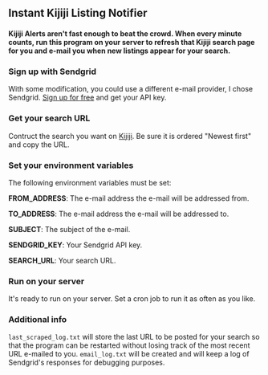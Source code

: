 ## Instant Kijiji Listing Notifier
#### Kijiji Alerts aren't fast enough to beat the crowd. When every minute counts, run this program on your server to refresh that Kijiji search page for you and e-mail you when new listings appear for your search.

### Sign up with Sendgrid
With some modification, you could use a different e-mail provider, I chose Sendgrid. [Sign up for free](http://sendgrid.com/) and get your API key.

### Get your search URL
Contruct the search you want on [Kijiji](http://www.kijiji.ca/). Be sure it is ordered "Newest first" and copy the URL.

### Set your environment variables
The following environment variables must be set:

**FROM_ADDRESS**: The e-mail address the e-mail will be addressed from.

**TO_ADDRESS**: The e-mail address the e-mail will be addressed to.

**SUBJECT**: The subject of the e-mail.

**SENDGRID_KEY**: Your Sendgrid API key.

**SEARCH_URL**: Your search URL.

### Run on your server
It's ready to run on your server. Set a cron job to run it as often as you like.

### Additional info
`last_scraped_log.txt` will store the last URL to be posted for your search so that the program can be restarted without losing track of the most recent URL e-mailed to you. `email_log.txt` will be created and will keep a log of Sendgrid's responses for debugging purposes.
